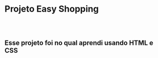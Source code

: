 <h1> Projeto Easy Shopping</h1>
<br>
<br>

<h2>Esse projeto foi no qual aprendi usando HTML e CSS</h2>
